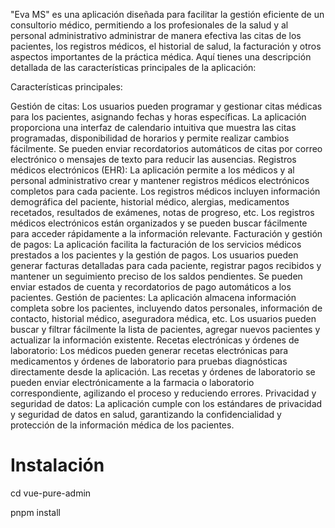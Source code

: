 "Eva MS" es una aplicación diseñada para facilitar la gestión eficiente de un consultorio médico, permitiendo a los profesionales de la salud y al personal administrativo administrar de manera efectiva las citas de los pacientes, los registros médicos, el historial de salud, la facturación y otros aspectos importantes de la práctica médica. Aquí tienes una descripción detallada de las características principales de la aplicación:

Características principales:

Gestión de citas:
Los usuarios pueden programar y gestionar citas médicas para los pacientes, asignando fechas y horas específicas.
La aplicación proporciona una interfaz de calendario intuitiva que muestra las citas programadas, disponibilidad de horarios y permite realizar cambios fácilmente.
Se pueden enviar recordatorios automáticos de citas por correo electrónico o mensajes de texto para reducir las ausencias.
Registros médicos electrónicos (EHR):
La aplicación permite a los médicos y al personal administrativo crear y mantener registros médicos electrónicos completos para cada paciente.
Los registros médicos incluyen información demográfica del paciente, historial médico, alergias, medicamentos recetados, resultados de exámenes, notas de progreso, etc.
Los registros médicos electrónicos están organizados y se pueden buscar fácilmente para acceder rápidamente a la información relevante.
Facturación y gestión de pagos:
La aplicación facilita la facturación de los servicios médicos prestados a los pacientes y la gestión de pagos.
Los usuarios pueden generar facturas detalladas para cada paciente, registrar pagos recibidos y mantener un seguimiento preciso de los saldos pendientes.
Se pueden enviar estados de cuenta y recordatorios de pago automáticos a los pacientes.
Gestión de pacientes:
La aplicación almacena información completa sobre los pacientes, incluyendo datos personales, información de contacto, historial médico, aseguradora médica, etc.
Los usuarios pueden buscar y filtrar fácilmente la lista de pacientes, agregar nuevos pacientes y actualizar la información existente.
Recetas electrónicas y órdenes de laboratorio:
Los médicos pueden generar recetas electrónicas para medicamentos y órdenes de laboratorio para pruebas diagnósticas directamente desde la aplicación.
Las recetas y órdenes de laboratorio se pueden enviar electrónicamente a la farmacia o laboratorio correspondiente, agilizando el proceso y reduciendo errores.
Privacidad y seguridad de datos:
La aplicación cumple con los estándares de privacidad y seguridad de datos en salud, garantizando la confidencialidad y protección de la información médica de los pacientes.

# Instalación
cd vue-pure-admin

pnpm install

